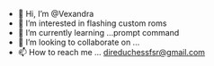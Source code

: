 - 👋 Hi, I’m @Vexandra
- 👀 I’m interested in flashing custom roms
- 🌱 I’m currently learning ...prompt command
- 💞️ I’m looking to collaborate on ...
- 📫 How to reach me ... direduchessfsr@gmail.com

<!---
Vexandra/Vexandra is a ✨ special ✨ repository because its `README.md` (this file) appears on your GitHub profile.
You can click the Preview link to take a look at your changes.
--->
